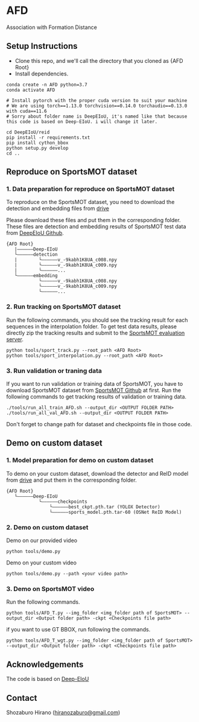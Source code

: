 # AFD
Association with Formation Distance

## Setup Instructions

* Clone this repo, and we'll call the directory that you cloned as {AFD Root}
* Install dependencies.
```
conda create -n AFD python=3.7
conda activate AFD

# Install pytorch with the proper cuda version to suit your machine
# We are using torch==1.13.0 torchvision==0.14.0 torchaudio==0.13.0 with cuda==11.6
# Sorry about folder name is DeepEIoU, it's named like that because this code is based on Deep-EIoU. i will change it later.

cd DeepEIoU/reid
pip install -r requirements.txt
pip install cython_bbox
python setup.py develop
cd ..
```

## Reproduce on SportsMOT dataset

### 1. Data preparation for reproduce on SportsMOT dataset

To reproduce on the SportsMOT dataset, you need to download the detection and embedding files from [drive](https://drive.google.com/drive/folders/14gh9e5nQhqHsw77EfxZaUyn9NgPP0-Tq?usp=sharing)

Please download these files and put them in the corresponding folder.
These files are detection and embedding results of SportsMOT test data from [DeepEIoU Github](https://github.com/hsiangwei0903/Deep-EIoU/tree/main).

```
{AFD Root}
   |——————Deep-EIoU
   └——————detection
   |        └——————v_-9kabh1K8UA_c008.npy
   |        └——————v_-9kabh1K8UA_c009.npy
   |        └——————...
   └——————embedding
            └——————v_-9kabh1K8UA_c008.npy
            └——————v_-9kabh1K8UA_c009.npy
            └——————...
```

### 2. Run tracking on SportsMOT dataset
Run the following commands, you should see the tracking result for each sequences in the interpolation folder.
To get test data results, please directly zip the tracking results and submit to the [SportsMOT evaluation server](https://codalab.lisn.upsaclay.fr/competitions/12424#participate).

```
python tools/sport_track.py --root_path <AFD Root>
python tools/sport_interpolation.py --root_path <AFD Root>
```

### 3. Run validation or traning data 
If you want to run validation or training data of SportsMOT, you have to download SportsMOT dataset from [SportsMOT Github](https://github.com/MCG-NJU/SportsMOT) at first.
Run the following commands to get tracking results of validation or training data.

```
./tools/run_all_train_AFD.sh --output_dir <OUTPUT FOLDER PATH>
./tools/run_all_val_AFD.sh --output_dir <OUTPUT FOLDER PATH>
```
Don't forget to change path for dataset and checkpoints file in those code.

## Demo on custom dataset

### 1. Model preparation for demo on custom dataset
To demo on your custom dataset, download the detector and ReID model from [drive](https://drive.google.com/drive/folders/1wItcb0yeGaxOS08_G9yRWBTnpVf0vZ2w) and put them in the corresponding folder.

```
{AFD Root}
   └——————Deep-EIoU
            └——————checkpoints
                └——————best_ckpt.pth.tar (YOLOX Detector)
                └——————sports_model.pth.tar-60 (OSNet ReID Model)
```

### 2. Demo on custom dataset
Demo on our provided video
```
python tools/demo.py
```
Demo on your custom video
```
python tools/demo.py --path <your video path>
```

### 3. Demo on SportsMOT video
Run the following commands.
```
python tools/AFD_T.py --img_folder <img_folder path of SportsMOT> --output_dir <Output folder path> -ckpt <Checkpoints file path>
```
if you want to use GT BBOX, run following the commands.
```
python tools/AFD_T_wgt.py --img_folder <img_folder path of SportsMOT> --output_dir <Output folder path> -ckpt <Checkpoints file path>
```

## Acknowledgements
The code is based on [Deep-EIoU](https://github.com/hsiangwei0903/Deep-EIoU)

## Contact
Shozaburo Hirano (hiranozaburo@gmail.com)